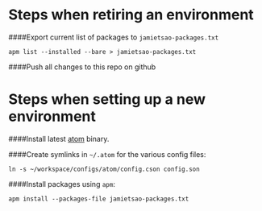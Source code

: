 # Steps when retiring an environment


####Export current list of packages to `jamietsao-packages.txt`

`apm list --installed --bare > jamietsao-packages.txt`

####Push all changes to this repo on github

# Steps when setting up a new environment

####Install latest [atom](https://atom.io/) binary.

####Create symlinks in `~/.atom` for the various config files:

`ln -s ~/workspace/configs/atom/config.cson config.son`

####Install packages using `apm`:

`apm install --packages-file jamietsao-packages.txt`


